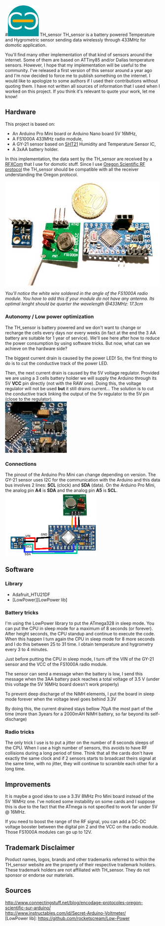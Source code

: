 #![Commance](/images/logo_commance.png) TH_sensor
TH_sensor is a battery powered Temperature and Hygrometric sensor sending data wirelessly through 433MHz for domotic application.

You'll find many other implementation of that kind of sensors around the internet. Some of them are based on ATTiny85 and/or Dallas temperature sensors. However, I hope that my implementation will be useful to the community. I've released a first version of this sensor around a year ago and I'm now decided to force me to publish something on the internet. I would like to apologize to some authors if I used their contributions without quoting them. I have not written all sources of information that I used when I worked on this project. If you think it's relevant to quote your work, let me know!

## Hardware
This project is based on:
- An Arduino Pro Mini board or Arduino Nano board 5V 16MHz,
- A FS1000A 433MHz radio module,
- A GY-21 sensor based on [SHT21](https://www.sensirion.com/fileadmin/user_upload/customers/sensirion/Dokumente/Humidity_Sensors/Sensirion_Humidity_Sensors_SHT21_Datasheet_V4.pdf) Humidity and Temperature Sensor IC,
- A 3xAA battery holder.

In this implementation, the data sent by the TH_sensor are received by a [RFXCom](http://www.rfxcom.com/epages/78165469.sf/en_GB/?ObjectPath=/Shops/78165469/Products/14103) that I use for domotic stuff. Since I use [Oregon Scientific RF protocol](http://wmrx00.sourceforge.net/Arduino/OregonScientific-RF-Protocols.pdf) the TH_sensor should be compatible with all the receiver understanding the Oregon protocol.

![Hardware involved](/images/photo_hardware1.jpg)

*You'll notice the white wire soldered in the angle of the FS1000A radio module. You have to add this if your module do not have any antenna. Its optimal lenght should be quarter the wavelength @433MHz: 17.3cm*
### Autonomy / Low power optimization
The TH_sensor is battery powered and we don't want to change or recharge the cells every days nor every weeks (in fact at the end the 3 AA battery are suitable for 1 year of service). We'll see here after how to reduce the power consumption by using software tricks. But now, what can we achieve on the hardware side?

The biggest current drain is caused by the power LED! So, the first thing to do is to cut the conductive track of the power LED.

Then, the next current drain is caused by the 5V voltage regulator. Provided we are using a 3 cells battery holder we will supply the Arduino through its 5V **VCC** pin directly (not with the RAW one). Doing this, the voltage regulator will not be used **but** it still drains current... The solution is to cut the conductive track linking the output of the 5v regulator to the 5V pin (close to the regulator).  
![details of tracks to cut](/images/zoom_cut.jpg)

### Connections
The pinout of the Arduino Pro Mini can change depending on version. The GY-21 sensor uses I2C for the communication with the Arduino and this data bus involves 2 lines: **SCL** (clock) and **SDA** (data). On the Arduino Pro Mini, the analog pin **A4** is **SDA** and the analog pin **A5** is **SCL**.  
![wiring](/images/wiring.png)

## Software
### Library
- Adafruit_HTU21DF
- [LowPower][LowPower lib]

### Battery tricks

I'm using the LowPower library to put the ATmega328 in sleep mode. You can put the CPU in sleep mode for a maximum of 8 seconds (or forever). After height seconds, the CPU standup and continue to execute the code. When this happen I turn again the CPU in sleep mode for 8 more seconds and I do this between 25 to 31 time. I obtain temperature and hygrometry every 3 to 4 minutes.

Just before putting the CPU in sleep mode, I turn off the VIN of the GY-21 sensor and the VCC of the FS1000A radio module.

The sensor can send a message when the battery is low, I send this message when the 3AA battery pack reaches a total voltage of 3.5 V (under this voltage the 5V 16MHz board doesn't work properly)

To prevent deep discharge of the NiMH elements, I put the board in sleep mode forever when the voltage level goes behind 3.3V

By doing this, the current drained stays bellow 70µA the most part of the time (more than 3years for a 2000mAH NiMH battery, so far beyond its self-discharge)

### Radio tricks

The only trick I use is to put a jitter on the number of 8 seconds sleeps of the CPU. When I use a high number of sensors, this avoids to have RF collisions during a long period of time. 
Think that all the cards don't have exactly the same clock and if 2 sensors starts to broadcast theirs signal at the same time, with no jitter, they will continue to scramble each other for a long time.


## Improvements
It is maybe a good idea to use a 3.3V 8MHz Pro Mini board instead of the 5V 16MHz one. I've noticed some instability on some cards and I suppose this is due to the fact that the ATmega is not specified to work far under 5V @ 16MHz.

If you need to boost the range of the RF signal, you can add a DC-DC voltage booster between the digital pin 2 and the VCC on the radio module. Those FS1000A modules can go up to 12V.


## Trademark Disclaimer

Product names, logos, brands and other trademarks referred to within the TH_sensor website are the property of their respective trademark holders. These trademark holders are not affiliated with TH_sensor. They do not sponsor or endorse our materials.

## Sources
http://www.connectingstuff.net/blog/encodage-protocoles-oregon-scientific-sur-arduino/  
http://www.instructables.com/id/Secret-Arduino-Voltmeter/  
[LowPower lib]: https://github.com/rocketscream/Low-Power  
